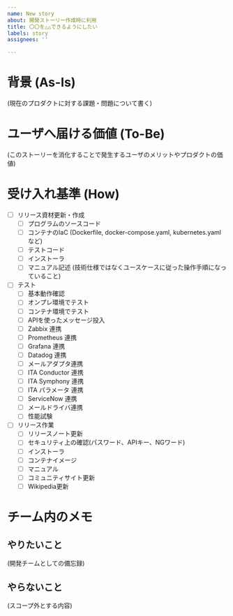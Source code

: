 ```yaml
---
name: New story
about: 開発ストーリー作成時に利用
title: 〇〇を△△できるようにしたい
labels: story
assignees: ''

---
```


# 背景 (As-Is)
(現在のプロダクトに対する課題・問題について書く)

# ユーザへ届ける価値 (To-Be)
(このストーリーを消化することで発生するユーザのメリットやプロダクトの価値)
# 受け入れ基準 (How)

- [ ] リリース資材更新・作成
  - [ ] プログラムのソースコード
  - [ ] コンテナのIaC (Dockerfile, docker-compose.yaml, kubernetes.yamlなど)
  - [ ] テストコード
  - [ ] インストーラ
  - [ ] マニュアル記述 (技術仕様ではなくユースケースに従った操作手順になっていること)
- [ ] テスト
  - [ ] 基本動作確認
  - [ ] オンプレ環境でテスト
  - [ ] コンテナ環境でテスト
  - [ ] APIを使ったメッセージ投入
  - [ ] Zabbix 連携
  - [ ] Prometheus 連携
  - [ ] Grafana 連携
  - [ ] Datadog 連携
  - [ ] メールアダプタ連携
  - [ ] ITA Conductor 連携
  - [ ] ITA Symphony 連携
  - [ ] ITA パラメータ 連携
  - [ ] ServiceNow 連携
  - [ ] メールドライバ連携
  - [ ] 性能試験
- [ ] リリース作業
  - [ ] リリースノート更新
  - [ ] セキュリティ上の確認(パスワード、APIキー、NGワード)
  - [ ] インストーラ
  - [ ] コンテナイメージ
  - [ ] マニュアル
  - [ ] コミュニティサイト更新
  - [ ] Wikipedia更新

# チーム内のメモ
## やりたいこと
(開発チームとしての備忘録)

## やらないこと
(スコープ外とする内容)
